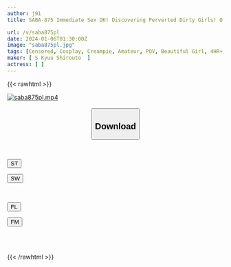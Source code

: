 ```yaml
---
author: j91
title: SABA-875 Immediate Sex OK! Discovering Perverted Dirty Girls! Off Paco Report, Even Though The Hypnosis Technique Was A Lie, I Really Believed It. She Has Such A Good Personality That She Will Believe Anything. Natsu-chan Vol.05

url: /v/saba875pl
date: 2024-01-06T01:30:00Z
image: "saba875pl.jpg"
tags: [Censored, Cosplay, Creampie, Amateur, POV, Beautiful Girl, 4HR+, Hypnosis	]
maker: [ S Kyuu Shirouto  ]
actress: [ ]
---
```



{{< rawhtml >}}

<div class="video" data-videoid="LaOzLPxxRMtRz4y">
    <a href="javascript:;">
        <img src="/v/saba875pl/saba875pl.jpg" width="WIDTH" height="HEIGHT" alt="saba875pl.mp4" loading="lazy">
    </a>
</div>

<script type="text/javascript" src="https://j91.asia/asset/on-demand-st.js"></script>

<br>
  <link rel="stylesheet" href="https://j91.asia/asset/bs5.css">
  
  <center>
  <button class="btn btn-primary" type="button" data-bs-toggle="collapse" data-bs-target=".multi-collapse" aria-expanded="false" aria-controls="multiCollapseExample1 multiCollapseExample2"><h2>Download</h2></button></center>
</p>
<div class="row">
  <div class="col">
    <div class="collapse multi-collapse" id="multiCollapseExample1">
      <div class="card card-body">
	      	      <br>
<div class="buttons">  
<p><a href="https://streamtape.to/v/LaOzLPxxRMtRz4y" target="_blank"><button class="btn-hover color-3"><i class="fa fa-download"></i> ST</button></a></p>
<p><a href="https://flaswish.com/rqxpiidckdb4" target="_blank"><button class="btn-hover color-2"><i class="fa fa-download"></i> SW</button></a></p></div>
    </div>
  </div>
</div>
  <div class="col">
    <div class="collapse multi-collapse" id="multiCollapseExample2">
      <div class="card card-body">
	      <br>
<div class="buttons">
<p><a href="javascript:;" target="_blank"><button class="btn-hover color-9"><i class="fa fa-download"></i> FL</button></a></p>
<p><a href="javascript:;" target="_blank"><button class="btn-hover color-8"><i class="fa fa-download"></i> FM</button></a></p></div>
<br><br>
      </div>
    </div>
  </div>
</div>

{{< /rawhtml >}}